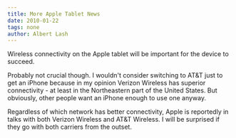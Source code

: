 ```yaml
---
title: More Apple Tablet News
date: 2010-01-22
tags: none
author: Albert Lash
---
```

Wireless connectivity on the Apple tablet will be important for the device to succeed.

Probably not crucial though. I wouldn't consider switching to AT&T just to get an iPhone because in my opinion Verizon Wireless has superior connectivity - at least in the Northeastern part of the United States. But obviously, other people want an iPhone enough to use one anyway.

Regardless of which network has better connectivity, Apple is reportedly in talks with both Verizon Wireless and AT&T Wireless. I will be surprised if they go with both carriers from the outset.

